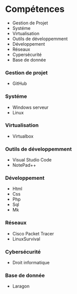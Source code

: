 # Compétences
- Gestion de Projet
- Systéme
- Virtualisation
- Outils de développemment
- Développement
- Réseaux
- Cypersécurité
- Base de donnée

### Gestion de projet
- GitHub

### Systéme
- Windows serveur
- Linux

 ### Virtualisation
- Virtualbox

### Outils de développemment
  - Visual Studio Code
  - NotePad++

### Développement
- Html
- Css
- Php
- Sql
- Mk

### Réseaux
- Cisco Packet Tracer
- LinuxSurvival

### Cybersécurité
- Droit informatique

### Base de donnée
- Laragon






